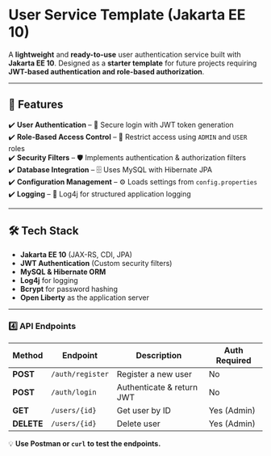 # **User Service Template (Jakarta EE 10)**

A **lightweight** and **ready-to-use** user authentication service built with **Jakarta EE 10**. Designed as a **starter template** for future projects requiring **JWT-based authentication and role-based authorization**.

---

## 🚀 Features

✔️ **User Authentication** – 🔑 Secure login with JWT token generation  
✔️ **Role-Based Access Control** – 🔐 Restrict access using `ADMIN` and `USER` roles  
✔️ **Security Filters** – 🛡️ Implements authentication & authorization filters  
✔️ **Database Integration** – 🗄️ Uses MySQL with Hibernate JPA  
✔️ **Configuration Management** – ⚙️ Loads settings from `config.properties`  
✔️ **Logging** – 📜 Log4j for structured application logging

---

## 🛠 Tech Stack

- **Jakarta EE 10** (JAX-RS, CDI, JPA)
- **JWT Authentication** (Custom security filters)
- **MySQL & Hibernate ORM**
- **Log4j** for logging
- **Bcrypt** for password hashing
- **Open Liberty** as the application server

---

### **4️⃣ API Endpoints**

| Method  | Endpoint        | Description               | Auth Required |
|---------|----------------|---------------------------|------------|
|  **POST**  | `/auth/register` |  Register a new user     |  No       |
|  **POST**  | `/auth/login`    |  Authenticate & return JWT |  No       |
|  **GET**   | `/users/{id}`    |  Get user by ID          | Yes (Admin) |
|  **DELETE** | `/users/{id}`    |  Delete user              | Yes (Admin) |

💡 **Use Postman or `curl` to test the endpoints.**
